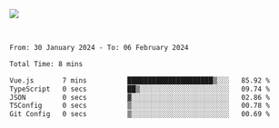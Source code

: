 ![](https://github-widgetbox.vercel.app/api/profile?username=meowkj&data=followers,repositories,stars,commits&theme=nautilus)

  

<br/>  



<!--START_SECTION:waka-->

```txt
From: 30 January 2024 - To: 06 February 2024

Total Time: 8 mins

Vue.js       7 mins          █████████████████████▒░░░   85.92 %
TypeScript   0 secs          ██▒░░░░░░░░░░░░░░░░░░░░░░   09.74 %
JSON         0 secs          ▓░░░░░░░░░░░░░░░░░░░░░░░░   02.86 %
TSConfig     0 secs          ▒░░░░░░░░░░░░░░░░░░░░░░░░   00.78 %
Git Config   0 secs          ▒░░░░░░░░░░░░░░░░░░░░░░░░   00.69 %
```

<!--END_SECTION:waka-->



